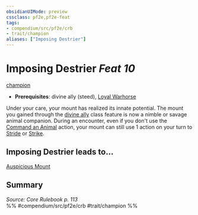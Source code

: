 ```yaml
---
obsidianUIMode: preview
cssclass: pf2e,pf2e-feat
tags:
- compendium/src/pf2e/crb
- trait/champion
aliases: ["Imposing Destrier"]
---
```

# Imposing Destrier  *Feat 10*  
[champion](../../rules/traits/champion.md)  

- **Prerequisites**: divine ally (steed), [Loyal Warhorse](loyal-warhorse.md)

Under your care, your mount has realized its innate potential. The mount you gained through the [divine ally](divine-ally.md) class feature is now a nimble or savage animal companion. During an encounter, even if you don't use the [Command an Animal](../../rules/actions/command-an-animal.md) action, your mount can still use 1 action on your turn to [Stride](../../rules/actions/stride.md) or [Strike](../../rules/actions/strike.md).

## Imposing Destrier leads to...

[Auspicious Mount](auspicious-mount.md)

## Summary

*Source: Core Rulebook p. 113*  
%% #compendium/src/pf2e/crb #trait/champion %%